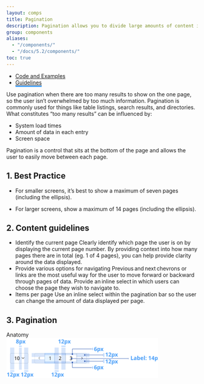 ```yaml
---
layout: comps
title: Pagination
description: Pagination allows you to divide large amounts of content into smaller chunks across multiple pages.
group: components
aliases:
  - "/components/"
  - "/docs/5.2/components/"
toc: true
---
```


<ul class="nav nav-tabs mb-3 primary-tab" id="primary-tabs" role="tablist">
  <li class="nav-item" role="presentation" style="margin-bottom:0;">
    <a class="nav-link"  href="../pagination/"> Code and Examples</a>
  </li>
  </li>
  <li class="nav-item" role="presentation" style="margin-bottom:0;">
   <a class="nav-link active" style="border-bottom:3px solid #3399FF" href="../pagination-anatomy/">Guidelines  </a>
  </li>
</ul>

Use pagination when there are too many results to show on the one page, so the user isn’t overwhelmed by too much information. Pagination is commonly used for things like table listings, search results, and directories. What constitutes “too many results” can be influenced by:

- System load times 
- Amount of data in each entry
- Screen space

Pagination is a control that sits at the bottom of the page and allows the user to easily move between each page.

## 1. Best Practice
<div class="mt-24"></div>

- For smaller screens, it’s best to show a maximum of seven pages (including the ellipsis). 

- For larger screens, show a maximum of 14 pages (including the ellipsis).

## 2. Content guidelines
<div class="mt-24"></div>

- <span class="sp-title">Identify the current page</span> Clearly identify which page the user is on by displaying the current page number. By providing context into how many pages there are in total (eg. 1 of 4 pages), you can help provide clarity around the data displayed.
- <span class="sp-title">Provide various options for navigating</span> Previous and next chevrons or links are the most useful way for the user to move forward or backward through pages of data. Provide an inline select in which users can choose the page they wish to navigate to.
- <span class="sp-title">Items per page</span> Use an inline select within the pagination bar so the user can change the amount of data displayed per page.


## 3. Pagination
 
<div class="grey-box pt-0">
  <div class="sub-heading">Anatomy</div>
  <img src="/docs/5.2/assets/brand/custom/anatomy-images/pagination/pagination.svg" width="400px" class="max-w-100  mb-40" alt="" />
</div>

<!-- ## 4. Pagination Small with
 
<div class="grey-box pt-0">
  <div class="sub-heading">Anatomy</div>
  <img src="/docs/5.2/assets/brand/custom/anatomy-images/pagination/2-a.svg" class="max-w-auto  mb-40" alt="" />
</div>

## 5. Pagination Medium
 
<div class="grey-box pt-0">
  <div class="sub-heading">Anatomy</div>
  <img src="/docs/5.2/assets/brand/custom/anatomy-images/pagination/3-a.svg" class="max-w-auto  mb-40" alt="" />
</div>

## 6. Pagination Medium with
 
<div class="grey-box pt-0">
  <div class="sub-heading">Anatomy</div>
  <img src="/docs/5.2/assets/brand/custom/anatomy-images/pagination/4-a.svg" class="max-w-auto  mb-40" alt="" />
</div> -->

